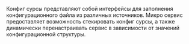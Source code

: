 Конфиг сурсы представляют собой интерфейсы для заполнения конфигурационного файла из различных источников. Микро сервис предоставляет возможность стекировать конфиг сурсы, а также динамически перенастраивать сервис в зависимости от значений конфигурационной структуры.

